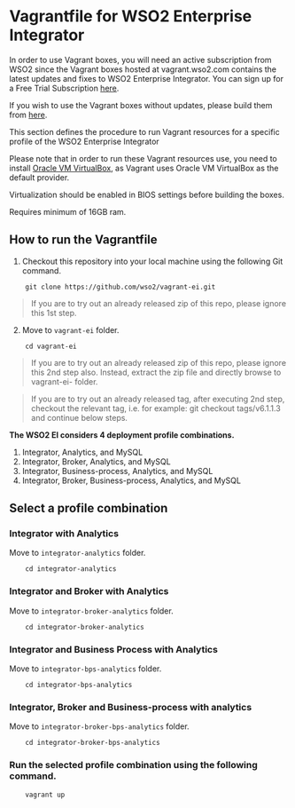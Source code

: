 # Vagrantfile for WSO2 Enterprise Integrator

In order to use Vagrant boxes, you will need an active subscription from WSO2 since the Vagrant boxes hosted at vagrant.wso2.com contains the latest updates and fixes to WSO2 Enterprise Integrator. You can sign up for a Free Trial Subscription [here](https://wso2.com/free-trial-subscription).

If you wish to use the Vagrant boxes without updates, please build them from [here](https://github.com/wso2/vagrant-boxes).

This section defines the procedure to run Vagrant resources for a specific profile of the WSO2 Enterprise Integrator

Please note that in order to run these Vagrant resources use, you need to install
[Oracle VM VirtualBox](http://www.oracle.com/technetwork/server-storage/virtualbox/downloads/index.html),
as Vagrant uses Oracle VM VirtualBox as the default provider.

Virtualization should be enabled in BIOS settings before building the boxes.

Requires minimum of 16GB ram.

## How to run the Vagrantfile

1. Checkout this repository into your local machine using the following Git command.

```
    git clone https://github.com/wso2/vagrant-ei.git
```
>If you are to try out an already released zip of this repo, please ignore this 1st step.
2. Move to `vagrant-ei` folder.

```
    cd vagrant-ei
```
>If you are to try out an already released zip of this repo, please ignore this 2nd step also. Instead, extract the zip file and directly browse to vagrant-ei-<released-version> folder.

>If you are to try out an already released tag, after executing 2nd step, checkout the relevant tag, i.e. for example: 
 git checkout tags/v6.1.1.3 and continue below steps.
 
**The WSO2 EI considers 4 deployment profile combinations.**

  1. Integrator, Analytics, and MySQL
  2. Integrator, Broker, Analytics, and MySQL
  3. Integrator, Business-process, Analytics, and MySQL
  4. Integrator, Broker, Business-process, Analytics, and MySQL

## Select a profile combination

### Integrator with Analytics

Move to `integrator-analytics` folder.

```
    cd integrator-analytics
```

### Integrator and Broker with Analytics

Move to `integrator-broker-analytics` folder.

```
    cd integrator-broker-analytics
```

### Integrator and Business Process with Analytics

Move to `integrator-bps-analytics` folder.

```
    cd integrator-bps-analytics
```

### Integrator, Broker and Business-process with analytics

Move to `integrator-broker-bps-analytics` folder.

```
    cd integrator-broker-bps-analytics
```

### Run the selected profile combination using the following command.

```
    vagrant up
```
